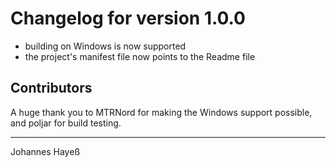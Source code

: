 # Changelog for version 1.0.0

* building on Windows is now supported
* the project's manifest file now points to the Readme file

## Contributors

A huge thank you to MTRNord for making the Windows support possible, and poljar for build testing.

---

Johannes Hayeß
